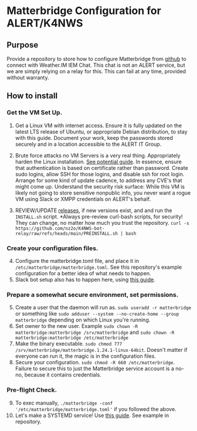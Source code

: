 # Matterbridge Configuration for ALERT/K4NWS
## Purpose
Provide a repository to store how to configure Matterbridge from [github](https://github.com/42wim/matterbridge) to connect with Weather.IM IEM Chat. This chat is not an ALERT service, but we are simply relying on a relay for this. This can fail at any time, provided without warranty.

## How to install
### Get the VM Set Up.
1. Get a Linux VM with internet access. Ensure it is fully updated on the latest LTS release of Ubuntu, or appropriate Debian distribution, to stay with this guide. Document your work, keep the passwords stored securely and in a location accessible to the ALERT IT Group.
2. Brute force attacks no VM Servers is a very real thing. Appropriately harden the Linux installation. [See potential guide](https://www.digitalocean.com/community/tutorials/how-to-harden-openssh-on-ubuntu-20-04). In essence, ensure that authentication is based on certificate rather than password. Create sudo logins, allow SSH for those logins, and disable ssh for root login. Arrange for some kind of update cadence, to address any CVE's that might come up. Understand the security risk surface: While this VM is likely not going to store sensitive nonpublic info, you never want a rogue VM using Slack or XMPP credentials on ALERT's behalf.

3. REVIEW/UPDATE [releases](https://github.com/42wim/matterbridge/releases/), if new versions exist, and and run the `INSTALL.sh` script.
*Always pre-review curl-bash scripts, for security! They can change, no matter how much you trust the repository.
`curl -s https://github.com/nz2o/K4NWS-bot-relay/raw/refs/heads/main/PREINSTALL.sh | bash`

### Create your configuration files.
4. Configure the matterbridge.toml file, and place it in `/etc/matterbridge/matterbridge.toml`. See this repository's example configuration for a better idea of what needs to happen.
5. Slack bot setup also has to happen here, using [this guide](https://github.com/42wim/matterbridge/wiki/Slack-bot-setup#bot-based-setup).


### Prepare a somewhat secure environment, set permissions.
5. Create a user that the daemon will run as. `sudo useradd -r matterbridge` or something like `sudo adduser --system --no-create-home --group matterbridge` depending on which Linux you're running.
6. Set owner to the new user. Example `sudo chown -R matterbridge:matterbridge /srv/matterbridge` and `sudo chown -R matterbridge:matterbridge /etc/matterbridge`
7. Make the binary executable. `sudo chmod 777 /srv/matterbridge/matterbridge.1.24.1-linux-64bit`. Doesn't matter if everyone can run it, the magic is in the configuration files.
8. Secure your configuration. `sudo chmod -R 660 /etc/matterbridge`. Failure to secure this to just the Matterbridge service account is a no-no, because it contains credentials.

### Pre-flight Check.
9. To exec manually, `./matterbridge -conf '/etc/matterbridge/matterbridge.toml'` if you followed the above.
10. Let's make a SYSTEMD service! Use [this guide](https://github.com/42wim/matterbridge/wiki/Service-files). See example in repository.
